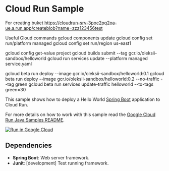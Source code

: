 # Cloud Run Sample

For creating buket 
https://cloudrun-srv-3poc2pq2oa-ue.a.run.app/createblob?name=zzz123456test 

Useful Gloud commands
gcloud components update
gcloud config set run/platform managed
gcloud config set run/region us-east1

gcloud config get-value project
gcloud builds submit --tag gcr.io/oleksii-sandbox/helloworld
gcloud run services update  --platform managed service.yaml

gcloud beta run  deploy --image gcr.io/oleksii-sandbox/helloworld:0.1
gcloud beta run  deploy --image gcr.io/oleksii-sandbox/helloworld:0.2 --no-traffic --tag green
gcloud beta run  services update-traffic helloworld --to-tags green=30



This sample shows how to deploy a Hello World [Spring Boot](https://spring.io/projects/spring-boot)
application to Cloud Run.

For more details on how to work with this sample read the [Google Cloud Run Java Samples README](https://github.com/GoogleCloudPlatform/java-docs-samples/tree/master/run).

[![Run in Google Cloud][run_img]][run_link]

[run_img]: https://storage.googleapis.com/cloudrun/button.svg
[run_link]: https://deploy.cloud.run/?git_repo=https://github.com/GoogleCloudPlatform/java-docs-samples&dir=run/helloworld

## Dependencies

* **Spring Boot**: Web server framework.
* **Junit**: [development] Test running framework.
